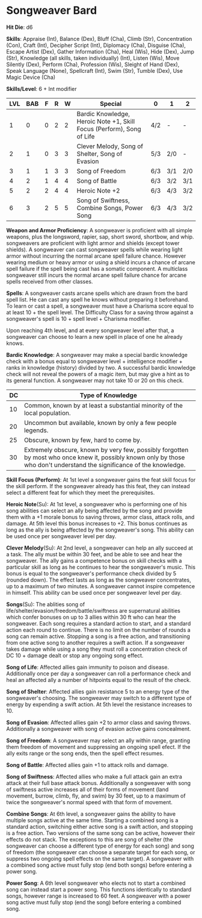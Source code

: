 # Songweaver Bard

**Hit Die**: d6

**Skills**: Appraise (Int), Balance (Dex), Bluff (Cha), Climb (Str), Concentration (Con), Craft (Int), Decipher Script (Int), Diplomacy (Cha), Disguise (Cha), Escape Artist (Dex), Gather Information (Cha), Heal (Wis), Hide (Dex), Jump (Str), Knowledge (all skills, taken individually) (Int), Listen (Wis), Move Silently (Dex), Perform (Cha), Profession (Wis), Sleight of Hand (Dex), Speak Language (None), Spellcraft (Int), Swim (Str), Tumble (Dex), Use Magic Device (Cha)

**Skills/Level**: 6 + Int modifier

LVL | BAB | F | R | W | Special | 0 | 1 | 2
--- | --- | - | - | - | ------- | - | - | -
1   | 0   | 0 | 2 | 2 | Bardic Knowledge, Heroic Note +1, Skill Focus (Perform), Song of Life | 4/2 |  -  |  -  
2   | 1   | 0 | 3 | 3 | Clever Melody, Song of Shelter, Song of Evasion | 5/3 | 2/0 |  -  
3   | 1   | 1 | 3 | 3 | Song of Freedom | 6/3 | 3/1 | 2/0
4   | 2   | 1 | 4 | 4 | Song of Battle | 6/3 | 3/2 | 3/1
5   | 2   | 2 | 4 | 4 | Heroic Note +2 | 6/3 | 4/3 | 3/2
6   | 3   | 2 | 5 | 5 | Song of Swiftness, Combine Songs, Power Song | 6/3 | 4/3 | 3/2

**Weapon and Armor Proficiency**: A songweaver is proficient with all simple weapons, plus the longsword, rapier, sap, short sword, shortbow, and whip. songweavers are proficient with light armor and shields (except tower shields). A songweaver can cast songweaver spells while wearing light armor without incurring the normal arcane spell failure chance. However wearing medium or heavy armor or using a shield incurs a chance of arcane spell failure if the spell being cast has a somatic component. A multiclass songweaver still incurs the normal arcane spell failure chance for arcane spells received from other classes.

**Spells**: A songweaver casts arcane spells which are drawn from the bard spell list. He can cast any spell he knows without preparing it beforehand. To learn or cast a spell, a songweaver must have a Charisma score equal to at least 10 + the spell level. The Difficulty Class for a saving throw against a songweaver's spell is 10 + spell level + Charisma modifier.

Upon reaching 4th level, and at every songweaver level after that, a songweaver can choose to learn a new spell in place of one he already knows. 

**Bardic Knowledge**: A songweaver may make a special bardic knowledge check with a bonus equal to songweaver level + intelligence modifier + ranks in knowledge (history) divided by two. A successful bardic knowledge check will not reveal the powers of a magic item, but may give a hint as to its general function. A songweaver may not take 10 or 20 on this check.

DC | Type of Knowledge
-- | -----------------
10 | Common, known by at least a substantial minority of the local population.
20 | Uncommon but available, known by only a few people legends.
25 | Obscure, known by few, hard to come by.
30 | Extremely obscure, known by very few, possibly forgotten by most who once knew it, possibly known only by those who don't understand the significance of the knowledge.

**Skill Focus (Perform)**: At 1st level a songweaver gains the feat skill focus for the skill perform. If the songweaver already has this feat, they can instead select a different feat for which they meet the prerequisites.

**Heroic Note**(Su): At 1st level, a songweaver who is performing one of his song abilities can select an ally being affected by the song and provide them with a +1 morale bonus to saving throws, armor class, attack rolls, and damage. At 5th level this bonus increases to +2. This bonus continues as long as the ally is being affected by the songweaver's song. This ability can be used once per songweaver level per day.

**Clever Melody**(Su): At 2nd level, a songweaver can help an ally succeed at a task. The ally must be within 30 feet, and be able to see and hear the songweaver. The ally gains a competence bonus on skill checks with a particular skill as long as he continues to hear the songweaver's music. This bonus is equal to the songweaver's performance check divided by 5 (rounded down). The effect lasts as long as the songweaver concentrates, up to a maximum of two minutes. A songweaver cannot inspire competence in himself. This ability can be used once per songweaver level per day.

**Songs**(Su): The ablities song of life/shelter/evasion/freedom/battle/swiftness are supernatural abilities which confer bonuses on up to 3 allies within 30 ft who can hear the songweaver. Each song requires a standard action to start, and a standard action each round to continue. There is no limit on the number of rounds a song can remain active. Stopping a song is a free action, and transitioning from one active song to another requires a swift action. If a songweaver takes damage while using a song they must roll a concentration check of DC 10 + damage dealt or stop any ongoing song effect.

**Song of Life**: Affected allies gain immunity to poison and disease. Additionally once per day a songweaver can roll a performance check and heal an affected ally a number of hitpoints equal to the result of the check.

**Song of Shelter**: Affected allies gain resistance 5 to an energy type of the songweaver's choosing. The songweaver may switch to a different type of energy by expending a swift action. At 5th level the resistance increases to 10.

**Song of Evasion**: Affected allies gain +2 to armor class and saving throws. Additionally a songweaver with song of evasion active gains concealment.

**Song of Freedom**: A songweaver may select an ally within range, granting them freedom of movement and suppressing an ongoing spell efect. If the ally exits range or the song ends, then the spell effect resumes.

**Song of Battle**: Affected allies gain +1 to attack rolls and damage.

**Song of Swiftness**: Affected allies who make a full attack gain an extra attack at their full base attack bonus. Additionally a songweaver with song of swiftness active increases all of their forms of movement (land movement, burrow, climb, fly, and swim) by 30 feet, up to a maximum of twice the songweaver's normal speed with that form of movement.

**Combine Songs**: At 6th level, a songweaver gains the ability to have multiple songs active at the same time. Starting a combined song is a standard action, switching either active song is a swift action, and stopping is a free action. Two versions of the same song can be active, however their effects do not stack. The exceptions to this are song of shelter (the songweaver can choose a different type of energy for each song) and song of freedom (the songweaver can choose a separate target for each song, or suppress two ongoing spell effects on the same target). A songweaver with a combined song active must fully stop (end both songs) before entering a power song.

**Power Song**: A 6th level songweaver who elects not to start a combined song can instead start a power song. This functions identically to standard songs, however range is increased to 60 feet. A songweaver with a power song active must fully stop (end the song) before entering a combined song.
